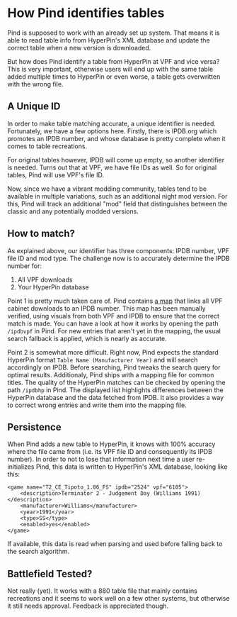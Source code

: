 How Pind identifies tables
==========================

Pind is supposed to work with an already set up system. That means it is able to read table info from HyperPin's
XML database and update the correct table when a new version is downloaded.

But how does Pind identify a table from HyperPin at VPF and vice versa? This is very important, otherwise users will
end up with the same table added multiple times to HyperPin or even worse, a table gets overwritten with the
wrong file.


A Unique ID
-----------

In order to make table matching accurate, a unique identifier is needed. Fortunately, we have a few options here.
Firstly, there is IPDB.org which promotes an IPDB number, and whose database is pretty complete when it comes to table
recreations.

For original tables however, IPDB will come up empty, so another identifier is needed. Turns out that at VPF, we
have file IDs as well. So for original tables, Pind will use VPF's file ID.

Now, since we have a vibrant modding community, tables tend to be available in multiple variations, such as an
additional night mod version. For this, Pind will track an additional "mod" field that distinguishes between
the classic and any potentially modded versions.


How to match?
-------------

As explained above, our identifier has three components: IPDB number, VPF file ID and mod type. The challenge now
is to accurately determine the IPDB number for:

1. All VPF downloads
2. Your HyperPin database

Point 1 is pretty much taken care of. Pind contains [a map](https://github.com/freezy/node-pind/blob/master/server/data/ipdb-vpf.json)
that links all VPF cabinet downloads to an IPDB number. This map has been manually verified, using visuals from both
VPF and IPDB to ensure that the correct match is made. You can have a look at how it works by opening the path `/ipdbvpf`
in Pind. For new entries that aren't yet in the mapping, the usual search fallback is applied, which is nearly as
accurate.

Point 2 is somewhat more difficult. Right now, Pind expects the standard HyperPin format `Table Name (Manufacturer Year)`
and will search accordingly on IPDB. Before searching, Pind tweaks the search query for optimal results. Additionaly,
Pind ships with a mapping file for common titles. The quality of the HyperPin matches can be checked by opening the path
`/ipdbhp` in Pind. The displayed list highlights differences between the HyperPin database and the data fetched from
IPDB. It also provides a way to correct wrong entries and write them into the mapping file.


Persistence
-----------

When Pind adds a new table to HyperPin, it knows with 100% accuracy where the file came from (i.e. its VPF file ID and
consequently its IPDB number). In order to not to lose that information next time a user re-initializes Pind, this
data is written to HyperPin's XML database, looking like this:

	<game name="T2_CE_Tipoto_1.06_FS" ipdb="2524" vpf="6105">
		<description>Terminator 2 - Judgement Day (Williams 1991)</description>
		<manufacturer>Williams</manufacturer>
		<year>1991</year>
		<type>SS</type>
		<enabled>yes</enabled>
	</game>

If available, this data is read when parsing and used before falling back to the search algorithm.


Battlefield Tested?
-------------------

Not really (yet). It works with a 880 table file that mainly contains recreations and it seems to work well on a few
other systems, but otherwise it still needs approval. Feedback is appreciated though.

